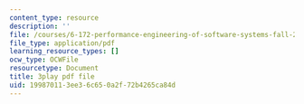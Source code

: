 ```yaml
---
content_type: resource
description: ''
file: /courses/6-172-performance-engineering-of-software-systems-fall-2018/199870113ee36c650a2f72b4265ca84d_d5e_YJGXXFU.pdf
file_type: application/pdf
learning_resource_types: []
ocw_type: OCWFile
resourcetype: Document
title: 3play pdf file
uid: 19987011-3ee3-6c65-0a2f-72b4265ca84d
---
```

